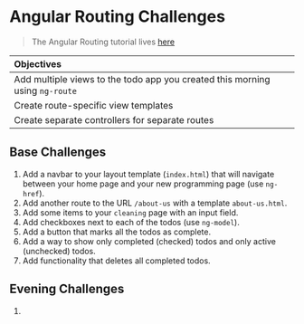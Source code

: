 # Angular Routing Challenges

> The Angular Routing tutorial lives [here](http://ajbraus.gitbooks.io/wdi-homework/content/angular-routing.html)

| Objectives |
| :--- |
| Add multiple views to the todo app you created this morning using `ng-route` |
| Create route-specific view templates |
| Create separate controllers for separate routes |


## Base Challenges

1. Add a navbar to your layout template (`index.html`) that will navigate between your home page and your new programming page (use `ng-href`).
1. Add another route to the URL `/about-us` with a template `about-us.html`.
1. Add some items to your `cleaning` page with an input field.
1. Add checkboxes next to each of the todos (use `ng-model`).
1. Add a button that marks all the todos as complete.
1. Add a way to show only completed (checked) todos and only active (unchecked) todos.
1. Add functionality that deletes all completed todos.

## Evening Challenges

1.
